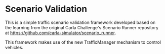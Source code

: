 # Scenario Validation

This is a simple traffic scenario validation framework developed based on the learning from the original Carla Challenge's Scenario Runner repository at https://github.com/carla-simulator/scenario_runner.

This framework makes use of the new TrafficManager mechanism to control vehicles.
